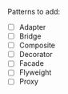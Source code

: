 Patterns to add:
- [ ] Adapter
- [ ] Bridge
- [ ] Composite
- [ ] Decorator
- [ ] Facade
- [ ] Flyweight
- [ ] Proxy
